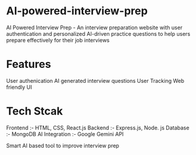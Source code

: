 # AI-powered-interview-prep
AI Powered Interview Prep - An interview preparation website with user authentication and personalized AI-driven practice questions to help users prepare effectively for their job interviews


# Features
User authenication
AI generated interview questions
User Tracking
Web friendly UI


# Tech Stcak
Frontend :- HTML, CSS, React.js
Backend  :- Express.js, Node. js
Database :- MongoDB
AI Integration :- Google Gemini API

Smart AI based tool to improve interview prep